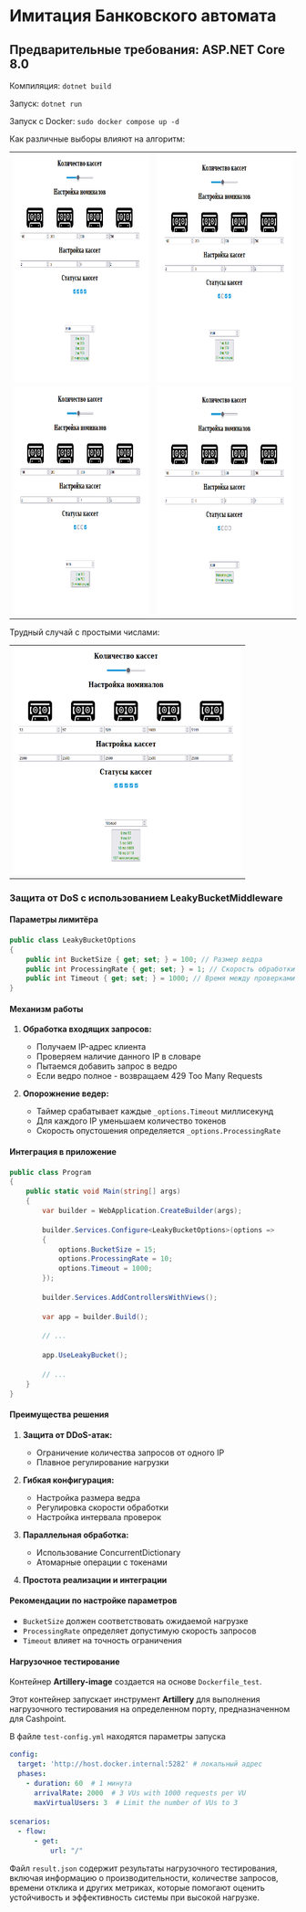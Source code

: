 <h1>Имитация Банковского автомата</h1>
<h2>Предварительные требования: ASP.NET Core 8.0</h2>
<p>Компиляция: <code>dotnet build</code></p>
<p>Запуск: <code>dotnet run</code></p>
<p>Запуск с Docker: <code>sudo docker compose up -d</code></p>

<p>Как различные выборы влияют на алгоритм:</p>
<table>
  <tr>
    <td><img src="./img/1.png" height="400" width="400"></td>
    <td><img src="./img/2.png" height="400" width="400"></td>
  </tr>
  <tr>
    <td><img src="./img/3.png" height="400" width="400"></td>
    <td><img src="./img/4.png" height="400" width="400"></td>
  </tr>
</table>

<p>Трудный случай с простыми числами:</p>
<table>
  <tr>
    <td><img src="./img/5.png" height="400" width="400"></td>
  </tr>
</table>
<!-- <h2>DDOS attack protection</h2>
<p>Leaky bucket is used to protect from DDOS as a middleware</p>
<p>For the following reasons:
  <ul>
  <li>Easy to implement</li>
  <li>Faster than other algorithms</li>
  </ul> -->
  <h3>Защита от DoS с использованием LeakyBucketMiddleware</h3>

#### Параметры лимитёра

```csharp
public class LeakyBucketOptions
{
    public int BucketSize { get; set; } = 100; // Размер ведра
    public int ProcessingRate { get; set; } = 1; // Скорость обработки запросов в секунду
    public int Timeout { get; set; } = 1000; // Время между проверками в миллисекундах
}
```

#### Механизм работы

1. **Обработка входящих запросов:**
   - Получаем IP-адрес клиента
   - Проверяем наличие данного IP в словаре
   - Пытаемся добавить запрос в ведро
   - Если ведро полное - возвращаем 429 Too Many Requests

2. **Опорожнение ведер:**
   - Таймер срабатывает каждые `_options.Timeout` миллисекунд
   - Для каждого IP уменьшаем количество токенов
   - Скорость опустошения определяется `_options.ProcessingRate`

#### Интеграция в приложение

```csharp
public class Program
{
    public static void Main(string[] args)
    {
        var builder = WebApplication.CreateBuilder(args);

        builder.Services.Configure<LeakyBucketOptions>(options =>
        {
            options.BucketSize = 15;
            options.ProcessingRate = 10;
            options.Timeout = 1000;
        });

        builder.Services.AddControllersWithViews();

        var app = builder.Build();

        // ...

        app.UseLeakyBucket();

        // ...
    }
}
```

#### Преимущества решения

1. **Защита от DDoS-атак:**
   - Ограничение количества запросов от одного IP
   - Плавное регулирование нагрузки

2. **Гибкая конфигурация:**
   - Настройка размера ведра
   - Регулировка скорости обработки
   - Настройка интервала проверок

3. **Параллельная обработка:**
   - Использование ConcurrentDictionary
   - Атомарные операции с токенами

4. **Простота реализации и интеграции**

#### Рекомендации по настройке параметров
   - `BucketSize` должен соответствовать ожидаемой нагрузке
   - `ProcessingRate` определяет допустимую скорость запросов
   - `Timeout` влияет на точность ограничения
</p>

#### Нагрузочное тестирование

<p>Контейнер <strong>Artillery-image</strong> создается на основе <code>Dockerfile_test</code>.</p>
<p>Этот контейнер запускает инструмент <strong>Artillery</strong> для выполнения нагрузочного тестирования на определенном порту, предназначенном для Cashpoint.</p>
<p>В файле <code>test-config.yml</code> находятся параметры запуска</p>

```yaml
config:
  target: 'http://host.docker.internal:5282' # локальный адрес
  phases:
    - duration: 60  # 1 минута
      arrivalRate: 2000  # 3 VUs with 1000 requests per VU
      maxVirtualUsers: 3  # Limit the number of VUs to 3

scenarios:
  - flow:
      - get:
          url: "/"
```

<p>Файл <code>result.json</code> содержит результаты нагрузочного тестирования, включая информацию о производительности, количестве запросов, времени отклика и других метриках, которые помогают оценить устойчивость и эффективность системы при высокой нагрузке.</p>
